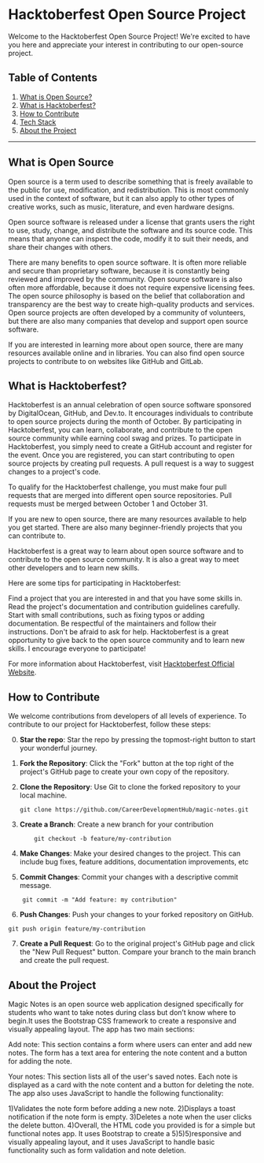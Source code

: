 # Hacktoberfest Open Source Project

Welcome to the Hacktoberfest Open Source Project! We're excited to have you here and appreciate your interest in contributing to our open-source project.

## Table of Contents
1. [What is Open Source?](#what-is-open-source)
2. [What is Hacktoberfest?](#what-is-hacktoberfest)
3. [How to Contribute](#how-to-contribute)
4. [Tech Stack](#tech-stack)
5. [About the Project](#about-the-project)

---
## What is Open Source
Open source is a term used to describe something that is freely available to the public for use, modification, and redistribution. This is most commonly used in the context of software, but it can also apply to other types of creative works, such as music, literature, and even hardware designs.

Open source software is released under a license that grants users the right to use, study, change, and distribute the software and its source code. This means that anyone can inspect the code, modify it to suit their needs, and share their changes with others.

There are many benefits to open source software. It is often more reliable and secure than proprietary software, because it is constantly being reviewed and improved by the community. Open source software is also often more affordable, because it does not require expensive licensing fees.
The open source philosophy is based on the belief that collaboration and transparency are the best way to create high-quality products and services. Open source projects are often developed by a community of volunteers, but there are also many companies that develop and support open source software.

If you are interested in learning more about open source, there are many resources available online and in libraries. You can also find open source projects to contribute to on websites like GitHub and GitLab.
## What is Hacktoberfest?

Hacktoberfest is an annual celebration of open source software sponsored by DigitalOcean, GitHub, and Dev.to. It encourages individuals to contribute to open source projects during the month of October. By participating in Hacktoberfest, you can learn, collaborate, and contribute to the open source community while earning cool swag and prizes.
To participate in Hacktoberfest, you simply need to create a GitHub account and register for the event. Once you are registered, you can start contributing to open source projects by creating pull requests. A pull request is a way to suggest changes to a project's code.

To qualify for the Hacktoberfest challenge, you must make four pull requests that are merged into different open source repositories. Pull requests must be merged between October 1 and October 31.

If you are new to open source, there are many resources available to help you get started. There are also many beginner-friendly projects that you can contribute to.

Hacktoberfest is a great way to learn about open source software and to contribute to the open source community. It is also a great way to meet other developers and to learn new skills.

Here are some tips for participating in Hacktoberfest:

Find a project that you are interested in and that you have some skills in.
Read the project's documentation and contribution guidelines carefully.
Start with small contributions, such as fixing typos or adding documentation.
Be respectful of the maintainers and follow their instructions.
Don't be afraid to ask for help.
Hacktoberfest is a great opportunity to give back to the open source community and to learn new skills. I encourage everyone to participate!

For more information about Hacktoberfest, visit [Hacktoberfest Official Website](https://hacktoberfest.digitalocean.com/).

## How to Contribute

We welcome contributions from developers of all levels of experience. To contribute to our project for Hacktoberfest, follow these steps:

0. **Star the repo**: Star the repo by pressing the topmost-right button to start your wonderful journey.
1. **Fork the Repository**: Click the "Fork" button at the top right of the project's GitHub page to create your own copy of the repository.

2. **Clone the Repository**: Use Git to clone the forked repository to your local machine.
   
   ```
   git clone https://github.com/CareerDevelopmentHub/magic-notes.git
    ```
3. **Create a Branch**: Create a new branch for your contribution
    ```
        git checkout -b feature/my-contribution

    ```

4. **Make Changes**: Make your desired changes to the project. This can include bug fixes, feature additions, documentation improvements, etc

5. **Commit Changes**: Commit your changes with a descriptive commit message.
```
    git commit -m "Add feature: my contribution"

```

6. **Push Changes**: Push your changes to your forked repository on GitHub.
```
git push origin feature/my-contribution

```

7. **Create a Pull Request**: Go to the original project's GitHub page and click the "New Pull Request" button. Compare your branch to the main branch and create the pull request.


## About the Project
Magic Notes is an open source web application designed specifically for students who want to take notes during class but don’t know where to begin.It uses the Bootstrap CSS framework to create a responsive and visually appealing layout. The app has two main sections:

Add note: This section contains a form where users can enter and add new notes. The form has a text area for entering the note content and a button for adding the note.

Your notes: This section lists all of the user's saved notes. Each note is displayed as a card with the note content and a button for deleting the note.
The app also uses JavaScript to handle the following functionality:

1)Validates the note form before adding a new note.
2)Displays a toast notification if the note form is empty.
3)Deletes a note when the user clicks the delete button.
4)Overall, the HTML code you provided is for a simple but functional notes app. It uses Bootstrap to create a 5)5)5)responsive and visually appealing layout, and it uses JavaScript to handle basic functionality such as form validation and note deletion.